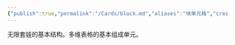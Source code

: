```yaml
---
{"publish":true,"permalink":"/Cards/block.md","aliases":"块单元格","created":"2025-07-10","modified":"2025-07-10","published":"2025-07-12T11:18:05.806+08:00","cssclasses":""}
---
```



无限套娃的基本结构。多维表格的基本组成单元。
